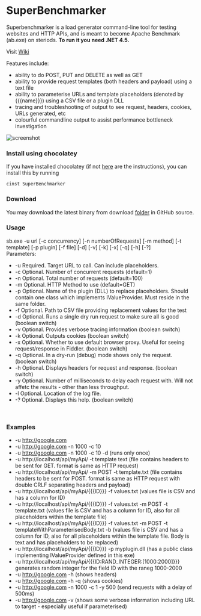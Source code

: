 SuperBenchmarker
================

Superbenchmarker is a load generator command-line tool for testing websites and HTTP APIs, and is meant to become Apache Benchmark (ab.exe) on steriods. **To run it you need .NET 4.5.**

Visit [Wiki](https://github.com/aliostad/SuperBenchmarker/wiki)

Features include:

* ability to do POST, PUT and DELETE as well as GET
* ability to provide request templates (both headers and payload) using a text file
* ability to parameterise URLs and template placeholders (denoted by {{{name}}}) using a CSV file or a plugin DLL
* tracing and troubleshooting of output to see request, headers, cookies, URLs generated, etc
* colourful commandline output to assist performance bottleneck investigation

![screenshot](https://raw.github.com/aliostad/SuperBenchmarker/master/SuperBenchmarker2.png)

### Install using chocolatey
If you have installed chocolatey (if not [here](https://github.com/chocolatey/chocolatey/wiki/Installation#command-line) are the instructions), you can install this by running

```
cinst SuperBenchmarker 
```

### Download
You may download the latest binary from download [folder](https://github.com/aliostad/SuperBenchmarker/tree/master/download) in GitHub source.


### Usage

sb.exe -u url [-c concurrency] [-n numberOfRequests] [-m method] [-t template] [-p plugin] [-f file] [-d]  [-v]  [-k]  [-x]  [-q]  [-h]  [-?]<br/>
Parameters:<br/>
- -u     Required. Target URL to call. Can include placeholders.<br/>
- -c     Optional. Number of concurrent requests (default=1)<br/>
- -n     Optional. Total number of requests (default=100)<br/>
- -m     Optional. HTTP Method to use (default=GET)<br/>
- -p     Optional. Name of the plugin (DLL) to replace placeholders. Should contain one class which implements IValueProvider. Must reside in the same folder.<br/>
- -f     Optional. Path to CSV file providing replacement values for the test<br/>
- -d     Optional. Runs a single dry run request to make sure all is good (boolean switch)<br/>
- -v     Optional. Provides verbose tracing information (boolean switch)<br/>
- -k     Optional. Outputs cookies (boolean switch)<br/>
- -x     Optional. Whether to use default browser proxy. Useful for seeing request/response in Fiddler. (boolean switch)<br/>
- -q     Optional. In a dry-run (debug) mode shows only the request. (boolean switch)<br/>
- -h     Optional. Displays headers for request and response. (boolean switch)<br/>
- -y     Optional. Number of milliseconds to delay each request with. Will not affetc the results - other than less throughput.<br/>
- -l     Optional. Location of the log file.<br/>
- -?     Optional. Displays this help. (boolean switch)<br/>
<br/>

### Examples

- -u http://google.com
- -u http://google.com -n 1000 -c 10
- -u http://google.com -n 1000 -c 10 -d (runs only once)
- -u http://localhost/api/myApi/ -t template text (file contains headers to be sent for GET. format is same as HTTP request)
- -u http://localhost/api/myApi/ -m POST -t template.txt (file contains headers to be sent for POST. format is same as HTTP request with double CRLF separating headers and payload)
- -u http://localhost/api/myApi/{{{ID}}} -f values.txt (values file is CSV and has a column for ID)
- -u http://localhost/api/myApi/{{{ID}}} -f values.txt -m POST -t template.txt (values file is CSV and has a column for ID, also for all placeholders within the template file)
- -u http://localhost/api/myApi/{{{ID}}} -f values.txt -m POST -t templateWithParameterisedBody.txt -b (values file is CSV and has a column for ID, also for all placeholders within the template file. Body is text and has placeholders to be replaced)
- -u http://localhost/api/myApi/{{{ID}}} -p myplugin.dll (has a public class implementing IValueProvider defined in this exe)
- -u http://localhost/api/myApi/{{{ID:RAND_INTEGER:[1000:2000]}}}  generates random integer for the field ID with the raneg 1000-2000
- -u http://google.com -h (shows headers)
- -u http://google.com -h -q (shows cookies) 
- -u http://google.com -n 1000 -c 1 -y 500 (send requests with a delay of 500ms) 
- -u http://google.com -v (shows some verbose information including URL to target - especially useful if parameterised) 

